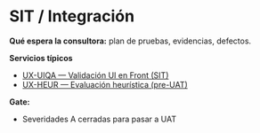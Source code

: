# SIT / Integración

**Qué espera la consultora:** plan de pruebas, evidencias, defectos.

**Servicios típicos**
- [UX-UIQA — Validación UI en Front (SIT)](../servicios/ux-uiqa.md)
- [UX-HEUR — Evaluación heurística (pre-UAT)](../servicios/ux-heur.md)

**Gate:**
- Severidades A cerradas para pasar a UAT
